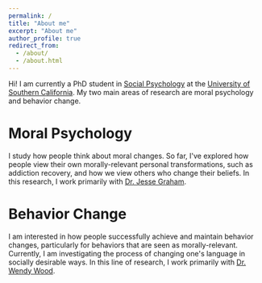 ```yaml
---
permalink: /
title: "About me"
excerpt: "About me"
author_profile: true
redirect_from: 
  - /about/
  - /about.html
---
```


Hi! I am currently a PhD student in <a href="https://en.wikipedia.org/wiki/Social_psychology">Social Psychology</a> at the <a href="https://www.usc.edu/">University of Southern California</a>. My two main areas of research are moral psychology and behavior change.

Moral Psychology
======
I study how people think about moral changes. So far, I've explored how people view their own morally-relevant personal transformations, such as addiction recovery, and how we view others who change their beliefs. In this research, I work primarily with <a href="http://eccles.utah.edu/team/jesse-graham/">Dr. Jesse Graham</a>.

Behavior Change
======
I am interested in how people successfully achieve and maintain behavior changes, particularly for behaviors that are seen as morally-relevant. Currently, I am investigating the process of changing one's language in socially desirable ways. In this line of research, I work primarily with <a href="http://dornsife.usc.edu/wendy-wood/">Dr. Wendy Wood</a>.
